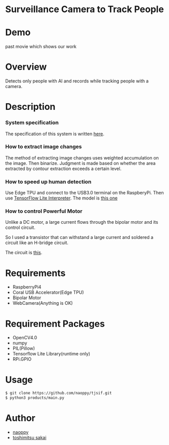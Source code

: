 Surveillance Camera to Track People
====

# Demo
past movie which shows our work

# Overview
Detects only people with AI and records while tracking people with a camera.

# Description
### System specification
The specification of this system is written [here](tjsif_flowchart.svg).

### How to extract image changes
The method of extracting image changes uses weighted accumulation on the image. Then binarize.
Judgment is made based on whether the area extracted by contour extraction exceeds a certain level.

### How to speed up human detection
Use Edge TPU and connect to the USB3.0 terminal on the RaspberyPi.
Then use [TensorFlow Lite Interpreter](https://www.tensorflow.org/lite/guide/python).
The model is [this one](all_models/mobilenet_ssd_v2_coco_quant_postprocess_edgetpu.tflite)

### How to control Powerful Motor
Unlike a DC motor, a large current flows through the bipolar motor and its control circuit.

So I used a transistor that can withstand a large current and soldered a circuit like an H-bridge circuit.

The circuit is [this]().

# Requirements
- RaspberryPi4
- Coral USB Accelerator(Edge TPU)
- Bipolar Motor
- WebCamera(Anything is OK)

# Requirement Packages
- OpenCV4.0
- numpy
- PIL(Pillow)
- Tensorflow Lite Library(runtime only)
- RPi.GPIO

# Usage
```bash
$ git clone https://github.com/naoppy/tjsif.git
$ python3 products/main.py
```

# Author
- [naoppy](https://github.com/naoppy)
- [toshimitsu sakai](https://github.com/sakai36)
